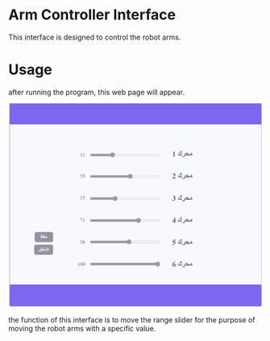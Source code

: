 # Arm Controller Interface
This interface is designed to control the robot arms.
# Usage
after running the program, this web page will appear.

![arm_controller_interface2](arm_controller_interface2.png)

the function of this interface is to move the range slider for the purpose of moving the robot arms with a specific value.
